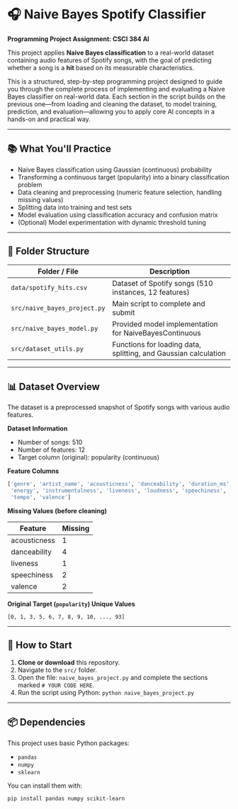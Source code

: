 # 🎧 Naive Bayes Spotify Classifier

**Programming Project Assignment: CSCI 384 AI**

This project applies **Naive Bayes classification** to a real-world dataset containing audio features of Spotify songs, with the goal of predicting whether a song is a **hit** based on its measurable characteristics.

This is a structured, step-by-step programming project designed to guide you through the complete process of implementing and evaluating a Naive Bayes classifier on real-world data. Each section in the script builds on the previous one—from loading and cleaning the dataset, to model training, prediction, and evaluation—allowing you to apply core AI concepts in a hands-on and practical way.

---

## 📚 What You'll Practice

- Naive Bayes classification using Gaussian (continuous) probability
- Transforming a continuous target (popularity) into a binary classification problem
- Data cleaning and preprocessing (numeric feature selection, handling missing values)
- Splitting data into training and test sets
- Model evaluation using classification accuracy and confusion matrix
- (Optional) Model experimentation with dynamic threshold tuning

---

## 📁 Folder Structure

| Folder / File                | Description                                                     |
| ---------------------------- | --------------------------------------------------------------- |
| `data/spotify_hits.csv`      | Dataset of Spotify songs (510 instances, 12 features)           |
| `src/naive_bayes_project.py` | Main script to complete and submit                              |
| `src/naive_bayes_model.py`   | Provided model implementation for NaiveBayesContinuous          |
| `src/dataset_utils.py`       | Functions for loading data, splitting, and Gaussian calculation |

---

## 📊 Dataset Overview

The dataset is a preprocessed snapshot of Spotify songs with various audio features.

**Dataset Information**

- Number of songs: 510
- Number of features: 12
- Target column (original): popularity (continuous)

**Feature Columns**

```python
['genre', 'artist_name', 'acousticness', 'danceability', 'duration_ms',
 'energy', 'instrumentalness', 'liveness', 'loudness', 'speechiness',
 'tempo', 'valence']
```

**Missing Values (before cleaning)**

| Feature      | Missing |
| ------------ | ------- |
| acousticness | 1       |
| danceability | 4       |
| liveness     | 1       |
| speechiness  | 2       |
| valence      | 2       |

**Original Target (`popularity`) Unique Values**

`[0, 1, 3, 5, 6, 7, 8, 9, 10, ..., 93]`

---

## 🚀 How to Start

1. **Clone or download** this repository.
2. Navigate to the `src/` folder.
3. Open the file: `naive_bayes_project.py` and complete the sections marked `# YOUR CODE HERE`.
4. Run the script using Python: `python naive_bayes_project.py`

---

## 📦 Dependencies

This project uses basic Python packages:

- `pandas`
- `numpy`
- `sklearn`

You can install them with:

```bash
pip install pandas numpy scikit-learn
```
